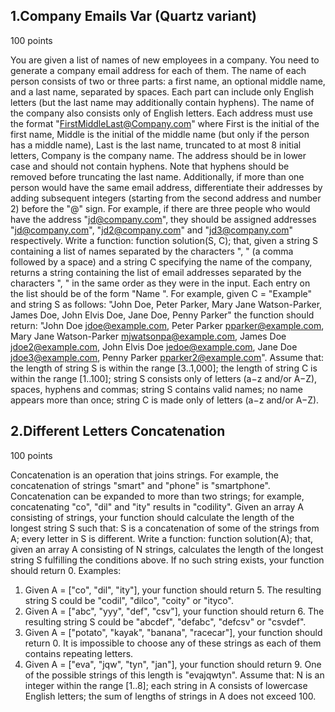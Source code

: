 ## 1.Company Emails Var (Quartz variant)
100 points

You are given a list of names of new employees in a company. You need to generate a company email address for each of them.
The name of each person consists of two or three parts: a first name, an optional middle name, and a last name, separated by spaces. Each part can include only English letters (but the last name may additionally contain hyphens). The name of the company also consists only of English letters.
Each address must use the format "FirstMiddleLast@Company.com" where
First is the initial of the first name,
Middle is the initial of the middle name (but only if the person has a middle name),
Last is the last name, truncated to at most 8 initial letters,
Company is the company name.
The address should be in lower case and should not contain hyphens.
Note that hyphens should be removed before truncating the last name.
Additionally, if more than one person would have the same email address, differentiate their addresses by adding subsequent integers (starting from the second address and number 2) before the "@" sign. For example, if there are three people who would have the address "jd@company.com", they should be assigned addresses "jd@company.com", "jd2@company.com" and "jd3@company.com" respectively.
Write a function:
function solution(S, C);
that, given a string S containing a list of names separated by the characters ", "
(a comma followed by a space)
and a string C specifying the name of the company, returns a string containing the list of email addresses separated by the characters ", " in the same order as they were in the input. Each entry on the list should be of the form "Name <Email>".
For example, given C = "Example" and string S as follows:
"John Doe, Peter Parker, Mary Jane Watson-Parker, James Doe, John Elvis Doe, Jane Doe, Penny Parker"
the function should return:
"John Doe <jdoe@example.com>, Peter Parker <pparker@example.com>, Mary Jane Watson-Parker <mjwatsonpa@example.com>, James Doe <jdoe2@example.com>, John Elvis Doe <jedoe@example.com>, Jane Doe <jdoe3@example.com>, Penny Parker <pparker2@example.com>".
Assume that:
the length of string S is within the range [3..1,000];
the length of string C is within the range [1..100];
string S consists only of letters (a−z and/or A−Z), spaces, hyphens and commas;
string S contains valid names; no name appears more than once;
string C is made only of letters (a−z and/or A−Z).

## 2.Different Letters Concatenation

100 points

Concatenation is an operation that joins strings. For example, the concatenation of strings "smart" and "phone" is "smartphone". Concatenation can be expanded to more than two strings; for example, concatenating "co", "dil" and "ity" results in "codility".
Given an array A consisting of strings, your function should calculate the length of the longest string S such that:
S is a concatenation of some of the strings from A;
every letter in S is different.
Write a function:
function solution(A);
that, given an array A consisting of N strings, calculates the length of the longest string S fulfilling the conditions above. If no such string exists, your function should return 0.
Examples:
1. Given A = ["co", "dil", "ity"], your function should return 5. The resulting string S could be "codil", "dilco", "coity" or "ityco".
2. Given A = ["abc", "yyy", "def", "csv"], your function should return 6. The resulting string S could be "abcdef", "defabc", "defcsv" or "csvdef".
3. Given A = ["potato", "kayak", "banana", "racecar"], your function should return 0. It is impossible to choose any of these strings as each of them contains repeating letters.
4. Given A = ["eva", "jqw", "tyn", "jan"], your function should return 9. One of the possible strings of this length is "evajqwtyn".
Assume that:
N is an integer within the range [1..8];
each string in A consists of lowercase English letters;
the sum of lengths of strings in A does not exceed 100.